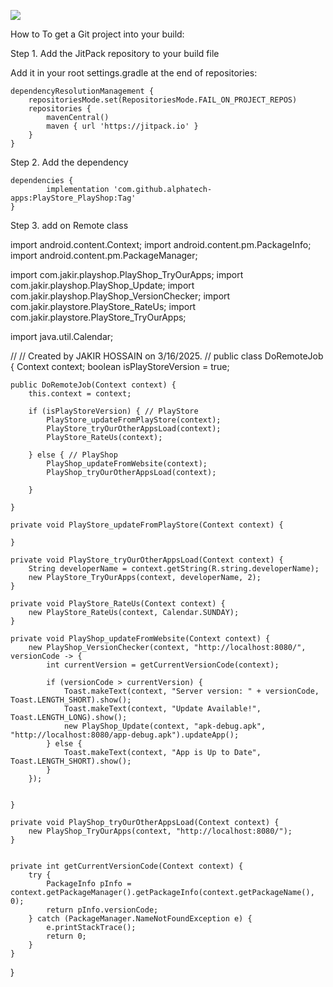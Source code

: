 [![](https://jitpack.io/v/alphatech-apps/PlayStore_PlayShop.svg)](https://jitpack.io/#alphatech-apps/PlayStore_PlayShop)


How to
To get a Git project into your build:

Step 1. Add the JitPack repository to your build file

Add it in your root settings.gradle at the end of repositories:

	dependencyResolutionManagement {
		repositoriesMode.set(RepositoriesMode.FAIL_ON_PROJECT_REPOS)
		repositories {
			mavenCentral()
			maven { url 'https://jitpack.io' }
		}
	}

 
Step 2. Add the dependency

	dependencies {
	        implementation 'com.github.alphatech-apps:PlayStore_PlayShop:Tag'
	}


 Step 3. add on Remote class

import android.content.Context;
import android.content.pm.PackageInfo;
import android.content.pm.PackageManager;

import com.jakir.playshop.PlayShop_TryOurApps;
import com.jakir.playshop.PlayShop_Update;
import com.jakir.playshop.PlayShop_VersionChecker;
import com.jakir.playstore.PlayStore_RateUs;
import com.jakir.playstore.PlayStore_TryOurApps;

import java.util.Calendar;

//
// Created by JAKIR HOSSAIN on 3/16/2025.
//
public class DoRemoteJob {
    Context context;
    boolean isPlayStoreVersion = true;

    public DoRemoteJob(Context context) {
        this.context = context;

        if (isPlayStoreVersion) { // PlayStore
            PlayStore_updateFromPlayStore(context);
            PlayStore_tryOurOtherAppsLoad(context);
            PlayStore_RateUs(context);

        } else { // PlayShop
            PlayShop_updateFromWebsite(context);
            PlayShop_tryOurOtherAppsLoad(context);

        }

    }

    private void PlayStore_updateFromPlayStore(Context context) {

    }

    private void PlayStore_tryOurOtherAppsLoad(Context context) {
        String developerName = context.getString(R.string.developerName);
        new PlayStore_TryOurApps(context, developerName, 2);
    }

    private void PlayStore_RateUs(Context context) {
        new PlayStore_RateUs(context, Calendar.SUNDAY);
    }

    private void PlayShop_updateFromWebsite(Context context) {
        new PlayShop_VersionChecker(context, "http://localhost:8080/", versionCode -> {
            int currentVersion = getCurrentVersionCode(context);

            if (versionCode > currentVersion) {
                Toast.makeText(context, "Server version: " + versionCode, Toast.LENGTH_SHORT).show();
                Toast.makeText(context, "Update Available!", Toast.LENGTH_LONG).show();
                new PlayShop_Update(context, "apk-debug.apk", "http://localhost:8080/app-debug.apk").updateApp();
            } else {
                Toast.makeText(context, "App is Up to Date", Toast.LENGTH_SHORT).show();
            }
        });


    }

    private void PlayShop_tryOurOtherAppsLoad(Context context) {
        new PlayShop_TryOurApps(context, "http://localhost:8080/");
    }


    private int getCurrentVersionCode(Context context) {
        try {
            PackageInfo pInfo = context.getPackageManager().getPackageInfo(context.getPackageName(), 0);
            return pInfo.versionCode;
        } catch (PackageManager.NameNotFoundException e) {
            e.printStackTrace();
            return 0;
        }
    }
}
